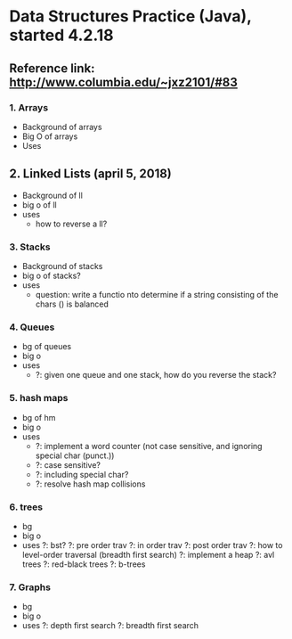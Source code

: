 # Data Structures Practice (Java), started 4.2.18
## Reference link: http://www.columbia.edu/~jxz2101/#83

### 1. Arrays
- Background of arrays
- Big O of arrays
- Uses

## 2. Linked Lists (april 5, 2018)
- Background of ll
- big o of ll
- uses
  - how to reverse a ll?
  
### 3. Stacks
- Background of stacks
- big o of stacks?
- uses
  - question: write a functio nto determine if a string consisting of the chars () is balanced
  
### 4. Queues
- bg of queues
- big o
- uses
  - ?: given one queue and one stack, how do you reverse the stack?
 
### 5. hash maps
- bg of hm
- big o
- uses
  - ?: implement a word counter (not case sensitive, and ignoring special char (punct.))
  - ?: case sensitive?
  - ?: including special char?
  - ?: resolve hash map collisions
 
### 6. trees
- bg
- big o
- uses
  ?: bst?
  ?: pre order trav
  ?: in order trav
  ?: post order trav
  ?: how to level-order traversal (breadth first search)
  ?: implement a heap
  ?: avl trees
  ?: red-black trees
  ?: b-trees

### 7. Graphs
- bg
- big o
- uses
?: depth first search
?: breadth first search
  
